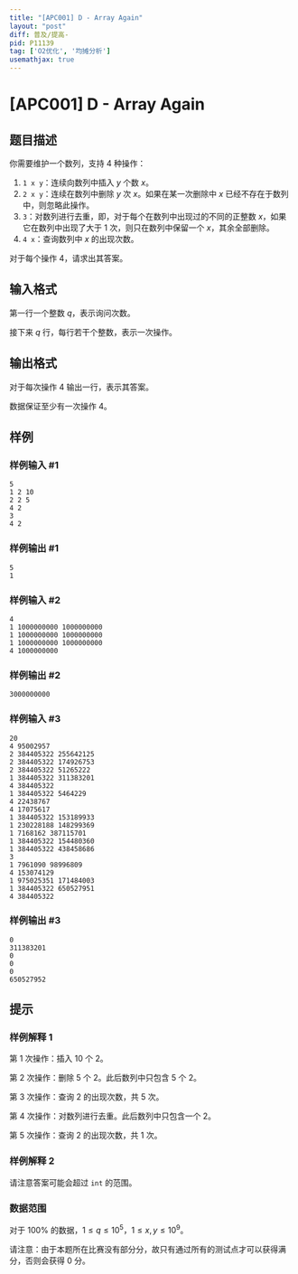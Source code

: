 ```yaml
---
title: "[APC001] D - Array Again"
layout: "post"
diff: 普及/提高-
pid: P11139
tag: ['O2优化', '均摊分析']
usemathjax: true
---
```


# [APC001] D - Array Again
## 题目描述

你需要维护一个数列，支持 $4$ 种操作：

1. `1 x y`：连续向数列中插入 $y$ 个数 $x$。
2. `2 x y`：连续在数列中删除 $y$ 次 $x$。如果在某一次删除中 $x$ 已经不存在于数列中，则忽略此操作。
3. `3`：对数列进行去重，即，对于每个在数列中出现过的不同的正整数 $x$，如果它在数列中出现了大于 $1$ 次，则只在数列中保留一个 $x$，其余全部删除。
4. `4 x`：查询数列中 $x$ 的出现次数。

对于每个操作 $4$，请求出其答案。
## 输入格式

第一行一个整数 $q$，表示询问次数。

接下来 $q$ 行，每行若干个整数，表示一次操作。
## 输出格式

对于每次操作 $4$ 输出一行，表示其答案。

数据保证至少有一次操作 $4$。
## 样例

### 样例输入 #1
```
5
1 2 10
2 2 5
4 2
3
4 2
```
### 样例输出 #1
```
5
1
```
### 样例输入 #2
```
4
1 1000000000 1000000000
1 1000000000 1000000000
1 1000000000 1000000000
4 1000000000
```
### 样例输出 #2
```
3000000000
```
### 样例输入 #3
```
20
4 95002957
2 384405322 255642125
2 384405322 174926753
2 384405322 51265222
1 384405322 311383201
4 384405322
1 384405322 5464229
4 22438767
4 17075617
1 384405322 153189933
1 230228188 148299369
1 7168162 387115701
1 384405322 154480360
1 384405322 438458686
3
1 7961090 98996809
4 153074129
1 975025351 171484003
1 384405322 650527951
4 384405322
```
### 样例输出 #3
```
0
311383201
0
0
0
650527952
```
## 提示

### 样例解释 $1$

第 $1$ 次操作：插入 $10$ 个 $2$。

第 $2$ 次操作：删除 $5$ 个 $2$。此后数列中只包含 $5$ 个 $2$。

第 $3$ 次操作：查询 $2$ 的出现次数，共 $5$ 次。

第 $4$ 次操作：对数列进行去重。此后数列中只包含一个 $2$。

第 $5$ 次操作：查询 $2$ 的出现次数，共 $1$ 次。

### 样例解释 $2$

请注意答案可能会超过 `int` 的范围。

### 数据范围

对于 $100\%$ 的数据，$1\le q\le 10^5$，$1\le x,y\le 10^9$。

请注意：由于本题所在比赛没有部分分，故只有通过所有的测试点才可以获得满分，否则会获得 $0$ 分。

